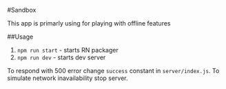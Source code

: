 #Sandbox

This app is primarly using for playing with offline features

##Usage

1. `npm run start` - starts RN packager
2. `npm run dev` - starts dev server

To respond with 500 error change `success` constant in `server/index.js`.
To simulate network inavailability stop server.
